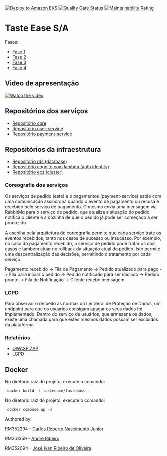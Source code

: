 [![Deploy to Amazon EKS](https://github.com/tasteease/tasteease/actions/workflows/dotnet.yml/badge.svg)](https://github.com/tasteease/tasteease/actions/workflows/dotnet.yml)
[![Quality Gate Status](https://sonarcloud.io/api/project_badges/measure?project=tasteease_tasteease&metric=alert_status)](https://sonarcloud.io/summary/new_code?id=tasteease_tasteease)
[![Maintainability Rating](https://sonarcloud.io/api/project_badges/measure?project=tasteease_tasteease&metric=sqale_rating)](https://sonarcloud.io/summary/new_code?id=tasteease_tasteease)

# Taste Ease S/A

Fases:
- [Fase 1](/miscs/fase-1/readme/fase-1.md)
- [Fase 2](/miscs/fase-2/readme/fase-2.md)
- [Fase 3](/miscs/fase-3/readme/fase-3.md)
- [Fase 4](/miscs/fase-4/readme/fase-4.md)

## Video de apresentação

[![Watch the video](/miscs/fase-1/ECRA.jpg)](https://youtu.be/YqYHhsRq4WE)

## Repositórios dos serviços

- [Repositório core](https://github.com/tasteease/tasteease-core)
- [Repositório user-service](https://github.com/tasteease/tasteease-user-service)
- [Repositório payment-service](https://github.com/tasteease/tasteease-payment-service)

## Repositórios da infraestrutura

- [Repositório rds (database)](https://github.com/tasteease/tasteease-tf-db)
- [Repositório cognito com lambda (auth identity)](https://github.com/tasteease/tasteease-tf-cognito)
- [Repositório ecs (cluster)](https://github.com/tasteease/tasteease-tf-ecs)

### Coreografia dos serviços

Os serviços de pedido (este) e o pagamentos (payment-service) estão com uma comunicação assíncrona quando o evento de pagamento ou recusa é recebido pelo serviço de pagamento. O mesmo envia uma mensagem via RabbitMq para o serviço de pedido, que atualiza a situação do pedido, notifica o cliente e a cozinha de que o pedido já pode ser começado a ser produzido.

A escolha pela arquitetura de coreografia permite que cada serviço trate os eventos recebidos, tanto nos casos de sucesso ou insucesso. Por exemplo, no caso do pagamento recebido, o serviço de pedido pode tratar os dois casos e também atuar no rollback da situação atual do pedido. Isto permite uma descentralização das decisões, permitindo o tratamento por cada serviço.

Pagamento recebido -> Fila de Pagamento -> Pedido atualizado para pago -> Fila para iniciar o pedido -> Pedido notificado para ser iniciado -> Pedido pronto -> Fila de Notificação -> Cliente recebe mensagem

### LGPD

Para observar o respeito as normas da Lei Geral de Proteção de Dados, um endpoint para que os usuários consigam apagar os seus dados foi implementado. Dentro do serviço de usuários, que armazena os dados, existe uma chamada para que estes mesmos dados possam ser excluídos da plataforma.

### Relatórios
- [OWASP ZAP](/miscs/report.html)
- [LGPD](/miscs/RIPD.pdf)

## Docker

No diretório raiz do projeto, execute o comando:

```bash
 docker build -t tasteease/tasteease .
```

No diretório raiz do projeto, execute o comando:

```bash
 docker compose up -d
```

Authored by:

RM352294 - [Carlos Roberto Nascimento Junior](https://github.com/carona-jr)

RM351359 - [André Ribeiro](https://github.com/AndreRibeir0)

RM352094 - [José Ivan Ribeiro de Oliveira](https://github.com/estrng)
